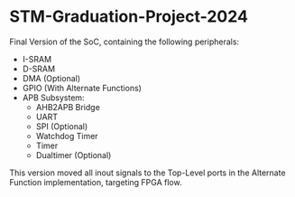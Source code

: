 # STM-Graduation-Project-2024

Final Version of the SoC, containing the following peripherals:
- I-SRAM
- D-SRAM
- DMA (Optional)
- GPIO (With Alternate Functions)
- APB Subsystem:
    - AHB2APB Bridge
    - UART
    - SPI (Optional)
    - Watchdog Timer
    - Timer
    - Dualtimer (Optional)

This version moved all inout signals to the Top-Level ports in the Alternate Function implementation, targeting FPGA flow.
